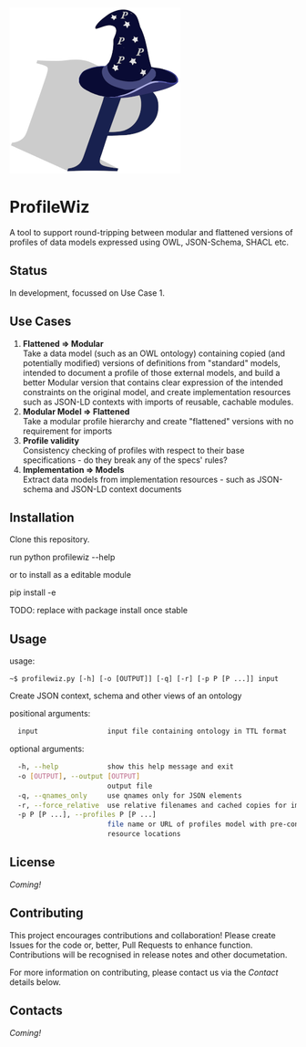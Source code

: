 ![](profilewiz.png)

# ProfileWiz
A tool to support round-tripping between modular and flattened versions of profiles of data models expressed using OWL, JSON-Schema, SHACL etc.


## Status
In development, focussed on Use Case 1.


## Use Cases
1. **Flattened => Modular**  
Take a data model (such as an OWL ontology) containing copied (and potentially modified) versions of definitions from "standard" models, intended to document a profile of those external models, and build a better Modular version that contains clear expression of the intended constraints on the original model, and create implementation resources such as JSON-LD contexts with imports of reusable, cachable modules.
2. **Modular Model => Flattened**  
Take a modular profile hierarchy and create "flattened" versions with no requirement for imports
3. **Profile validity**  
Consistency checking of profiles with respect to their base specifications - do they break any of the specs' rules?
4. **Implementation => Models**  
Extract data models from implementation resources - such as JSON-schema and JSON-LD context documents


## Installation
Clone this repository.

run python profilewiz --help

or to install as a editable module

pip install -e <workingcopy>

TODO: replace with package install once stable


## Usage
usage:  
```
~$ profilewiz.py [-h] [-o [OUTPUT]] [-q] [-r] [-p P [P ...]] input
```

Create JSON context, schema and other views of an ontology

positional arguments:
```bash
  input                 input file containing ontology in TTL format
```

optional arguments:
```bash
  -h, --help            show this help message and exit
  -o [OUTPUT], --output [OUTPUT]
                        output file
  -q, --qnames_only     use qnames only for JSON elements
  -r, --force_relative  use relative filenames and cached copies for imports
  -p P [P ...], --profiles P [P ...]
                        file name or URL of profiles model with pre-configured
                        resource locations
```


## License
*Coming!*


## Contributing
This project encourages contributions and collaboration! Please create Issues for the code or, better, Pull Requests to enhance function. Contributions will be recognised in release notes and other documetation.

For more information on contributing, please contact us via the *Contact* details below.


## Contacts
*Coming!*
